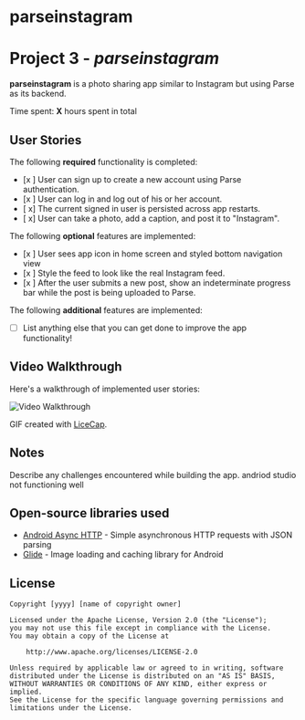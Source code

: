 # parseinstagram
# Project 3 - *parseinstagram*

**parseinstagram** is a photo sharing app similar to Instagram but using Parse as its backend.

Time spent: **X** hours spent in total

## User Stories

The following **required** functionality is completed:

- [x ] User can sign up to create a new account using Parse authentication.
- [x ] User can log in and log out of his or her account.
- [ x] The current signed in user is persisted across app restarts.
- [ x] User can take a photo, add a caption, and post it to "Instagram".

The following **optional** features are implemented:

- [x ] User sees app icon in home screen and styled bottom navigation view
- [x ] Style the feed to look like the real Instagram feed.
- [x ] After the user submits a new post, show an indeterminate progress bar while the post is being uploaded to Parse.

The following **additional** features are implemented:

- [ ] List anything else that you can get done to improve the app functionality!

## Video Walkthrough

Here's a walkthrough of implemented user stories:

<img src='http://i.imgur.com/link/to/your/gif/file.gif' title='Video Walkthrough' width='' alt='Video Walkthrough' />

GIF created with [LiceCap](http://www.cockos.com/licecap/).

## Notes

Describe any challenges encountered while building the app.
andriod studio not functioning well

## Open-source libraries used

- [Android Async HTTP](https://github.com/codepath/CPAsyncHttpClient) - Simple asynchronous HTTP requests with JSON parsing
- [Glide](https://github.com/bumptech/glide) - Image loading and caching library for Android

## License

    Copyright [yyyy] [name of copyright owner]

    Licensed under the Apache License, Version 2.0 (the "License");
    you may not use this file except in compliance with the License.
    You may obtain a copy of the License at

        http://www.apache.org/licenses/LICENSE-2.0

    Unless required by applicable law or agreed to in writing, software
    distributed under the License is distributed on an "AS IS" BASIS,
    WITHOUT WARRANTIES OR CONDITIONS OF ANY KIND, either express or implied.
    See the License for the specific language governing permissions and
    limitations under the License.

